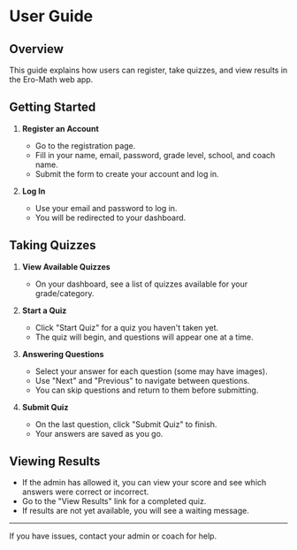 # User Guide

## Overview

This guide explains how users can register, take quizzes, and view results in the Ero-Math web app.

## Getting Started

1.  **Register an Account**

    -   Go to the registration page.
    -   Fill in your name, email, password, grade level, school, and coach name.
    -   Submit the form to create your account and log in.

2.  **Log In**

    -   Use your email and password to log in.
    -   You will be redirected to your dashboard.

## Taking Quizzes

1.  **View Available Quizzes**

    -   On your dashboard, see a list of quizzes available for your grade/category.

2.  **Start a Quiz**

    -   Click "Start Quiz" for a quiz you haven't taken yet.
    -   The quiz will begin, and questions will appear one at a time.

3.  **Answering Questions**

    -   Select your answer for each question (some may have images).
    -   Use "Next" and "Previous" to navigate between questions.
    -   You can skip questions and return to them before submitting.

4.  **Submit Quiz**

    -   On the last question, click "Submit Quiz" to finish.
    -   Your answers are saved as you go.

## Viewing Results

-   If the admin has allowed it, you can view your score and see which answers were correct or incorrect.
-   Go to the "View Results" link for a completed quiz.
-   If results are not yet available, you will see a waiting message.

---

If you have issues, contact your admin or coach for help.
